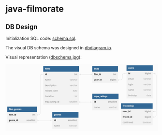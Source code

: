 # java-filmorate

## DB Design
Initialization SQL code: [schema.sql](./src/main/resources/schema.sql).

The visual DB schema was designed in [dbdiagram.io](https://dbdiagram.io/d).

Visual representation ([dbschema.jpg](./dbschema/dbschema.jpg)):

![Alt text](./dbschema/dbschema.jpg)
